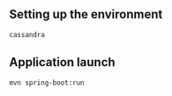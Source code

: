 ## Setting up the environment

```bash
cassandra
```

## Application launch

```bash
mvn spring-boot:run
```
